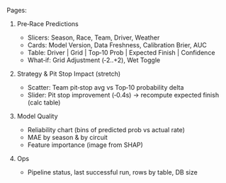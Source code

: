 Pages:
1) Pre‑Race Predictions
   - Slicers: Season, Race, Team, Driver, Weather
   - Cards: Model Version, Data Freshness, Calibration Brier, AUC
   - Table: Driver | Grid | Top‑10 Prob | Expected Finish | Confidence
   - What‑if: Grid Adjustment (‑2..+2), Wet Toggle

2) Strategy & Pit Stop Impact (stretch)
   - Scatter: Team pit‑stop avg vs Top‑10 probability delta
   - Slider: Pit stop improvement (‑0.4s) → recompute expected finish (calc table)

3) Model Quality
   - Reliability chart (bins of predicted prob vs actual rate)
   - MAE by season & by circuit
   - Feature importance (image from SHAP)

4) Ops
   - Pipeline status, last successful run, rows by table, DB size